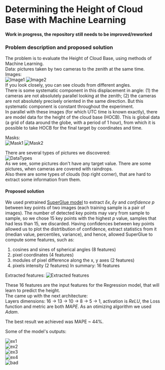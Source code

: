 # Determining the  Height of Cloud Base with Machine Learning  
#### Work in progress, the repository still needs to be improved/reworked

### Problem description and proposed solution
The problem is to evaluate the Height of Cloud Base, using methods of Machine Learning.  
Data: pictures taken by two cameras to the zenith at the same time.  
Images:  
![Image1](https://github.com/Ars235/Determining_HOCB/blob/master/assets/data_examples/img-2016-03-21T08-52-45devID1.jpg) ![Image2](https://github.com/Ars235/Determining_HOCB/blob/master/assets/data_examples/img-2016-03-21T08-52-45devID2.jpg)  
If you look closely, you can see clouds from different angles.  
There is some systematic component in this displacement in angle: (1) the cameras are not absolutely parallel looking at the zenith; (2) the cameras are not absolutely precisely oriented in the same direction. But this systematic component is constant throughout the experiment.  
In parallel with these images (for which UTC time is known exactly), there are model data for the height of the cloud base (HOCB). This is global data (a grid of data around the globe, with a period of 1 hour), from which it is possible to take HOCB for the final target by coordinates and time.  

Masks:  
![Mask1](https://github.com/Ars235/Determining_HOCB/blob/master/data/masks/mask-id1.jpg) ![Mask2](https://github.com/Ars235/Determining_HOCB/blob/master/data/masks/mask-id1.jpg)  

There are several types of pictures we discovered:  
![DataTypes](https://github.com/Ars235/Determining_HOCB/blob/master/assets/data_types)  
As we see, some pictures don't have any target value. There are some pictures, when cameras are covered with raindrops.  
Also there are some types of clouds (top right corner), that are hard to extract some information from them.  

#### Proposed solution
We used pretrained [SuperGlue model](https://github.com/magicleap/SuperGluePretrainedNetwork) to extract $\delta x, \delta y$ and *confidence* $p$ between key points of two images (each training sample is a pair of images). The number of detected key points may vary from sample to sample, so we chose 15 key points with the highest $p$ value, samples that had less than 15, we discarded. Having confidences between key points allowed us to plot the distrtibution of confidence, extract statistics from it (median value, percentiles, variance), and hence, allowed SuperGlue to compute some features, such as:  
1) cosines and sines of spherical angles (8 features)  
2) pixel coordinates  (4 features)
3) modules of pixel difference along the x, y axes (2 features) 
4) pixels intensity (2 features)
In summary: 16 features  

Extracted features:
![Extracted features](https://github.com/Ars235/Determining_HOCB/blob/master/assets/data_examples/angles.png)  


These 16 features are the input features for the Regression model, that will learn to predict the height.  
The came up with the next architecture:  
Layers dimensions: 16 -> 13 -> 10 -> 8 -> 5 -> 1, activation is *ReLU*, the Loss function and metric are both _MAPE_. As an otimizing algorithm we used *Adam*.  

The best result we achieved was MAPE ~ 44%.  

Some of the model's outputs:  

![ex1](https://github.com/Ars235/Determining_HOCB/blob/master/assets/outputs/good1.jpg)  
![ex2](https://github.com/Ars235/Determining_HOCB/blob/master/assets/outputs/good2.jpg)  
![ex3](https://github.com/Ars235/Determining_HOCB/blob/master/assets/outputs/good3.jpg)  
![ex4](https://github.com/Ars235/Determining_HOCB/blob/master/assets/outputs/good4.jpg)  
![bad](https://github.com/Ars235/Determining_HOCB/blob/master/assets/outputs/bad.png)